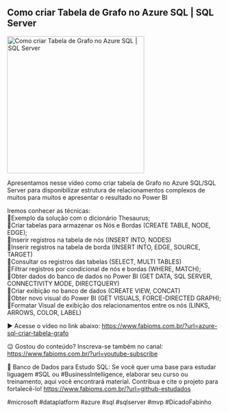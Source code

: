 ## Como criar Tabela de Grafo no Azure SQL | SQL Server 

<img src="https://fabioms.com.br//uploads/youtube/Slide89.png" alt="Como criar Tabela de Grafo no Azure SQL | SQL Server " title="Azure SQL" width="320"/>

Apresentamos nesse vídeo como criar tabela de Grafo no Azure SQL/SQL Server para disponibilizar estrutura de relacionamentos complexos de muitos para muitos e apresentar o resultado no Power BI

Iremos conhecer as técnicas:  
🔹Exemplo da solução com o dicionário Thesaurus;  
🔹Criar tabelas para armazenar os Nós e Bordas (CREATE TABLE, NODE, EDGE);  
🔹Inserir registros na tabela de nós (INSERT INTO, NODES)  
🔹Inserir registros na tabela de borda (INSERT INTO, EDGE, SOURCE, TARGET)  
🔹Consultar os registros das tabelas (SELECT, MULTI TABLES)  
🔹Filtrar registros por condicional de nós e bordas (WHERE, MATCH);  
🔹Obter dados do banco de dados no Power BI (GET DATA, SQL SERVER, CONNECTIVITY MODE, DIRECTQUERY)  
🔹Criar exibição no banco de dados (CREATE VIEW, CONCAT)  
🔹Obter novo visual do Power BI (GET VISUALS, FORCE-DIRECTED GRAPH);  
🔹Formatar Visual de exibição dos relacionamentos entre os nós (LINKS, ARROWS, COLOR, LABEL)  

▶️ Acesse o vídeo no link abaixo:
https://www.fabioms.com.br/?url=azure-sql-criar-tabela-grafo

😉 Gostou do conteúdo? Inscreva-se também no canal:
https://www.fabioms.com.br/?url=youtube-subscribe

🎁 Banco de Dados para Estudo SQL:
Se você quer uma base para estudar liguagem #SQL ou #BusinessIntelligence, elaborar seu curso ou treinamento, aqui você encontrará material. 
Contribua e cite o projeto para fortalecê-lo!
https://www.fabioms.com.br/?url=github-estudados

#microsoft #dataplatform #azure #sql #sqlserver #mvp #DicadoFabinho 